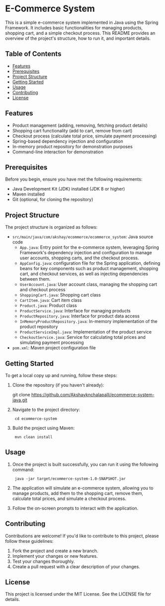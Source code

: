 # E-Commerce System

This is a simple e-commerce system implemented in Java using the Spring Framework. It includes basic functionalities for managing products, shopping cart, and a simple checkout process. This README provides an overview of the project's structure, how to run it, and important details.

## Table of Contents

- [Features](#features)
- [Prerequisites](#prerequisites)
- [Project Structure](#project-structure)
- [Getting Started](#getting-started)
- [Usage](#usage)
- [Contributing](#contributing)
- [License](#license)

## Features

- Product management (adding, removing, fetching product details)
- Shopping cart functionality (add to cart, remove from cart)
- Checkout process (calculate total price, simulate payment processing)
- Spring-based dependency injection and configuration
- In-memory product repository for demonstration purposes
- Command-line interaction for demonstration

## Prerequisites

Before you begin, ensure you have met the following requirements:

- Java Development Kit (JDK) installed (JDK 8 or higher)
- Maven installed
- Git (optional, for cloning the repository)

## Project Structure

The project structure is organized as follows:

- `src/main/java/com/akshay/ecommerce/ecommerce_system`: Java source code
  - `App.java`: Entry point for the e-commerce system, leveraging Spring Framework's dependency injection and configuration to manage user accounts, shopping carts, and the checkout process.
  - `AppConfig.java`: configuration file for the Spring application, defining beans for key components such as product management, shopping cart, and checkout services, as well as injecting dependencies between them.
  - `UserAccount.java`: User account class, managing the shopping cart and checkout process
  - `ShoppingCart.java`: Shopping cart class
  - `CartItem.java`: Cart item class
  - `Product.java`: Product class
  - `ProductService.java`: Interface for managing products
  - `ProductRepository.java`: Interface for product data access
  - `InMemoryProductRepository.java`: In-memory implementation of the product repository
  - `ProductServiceImpl.java`: Implementation of the product service
  - `CheckoutService.java`: Service for calculating total prices and simulating payment processing
- `pom.xml`: Maven project configuration file

## Getting Started

To get a local copy up and running, follow these steps:

1. Clone the repository (if you haven't already):


    git clone https://github.com/Akshayknchalapalli/ecommerce-system-java.git
   
2. Navigate to the project directory:

        cd ecommerce-system
   
3. Build the project using Maven:

        mvn clean install      
## Usage
1. Once the project is built successfully, you can run it using the following command:

        java -jar target/ecommerce-system-1.0-SNAPSHOT.jar
      

2. The application will simulate an e-commerce system, allowing you to manage products, add them to the shopping cart, remove them, calculate total prices, and simulate a checkout process.

3. Follow the on-screen prompts to interact with the application.

## Contributing
Contributions are welcome! If you'd like to contribute to this project, please follow these guidelines:

1. Fork the project and create a new branch.
2. Implement your changes or new features.
3. Test your changes thoroughly.
4. Create a pull request with a clear description of your changes.

## License
This project is licensed under the MIT License. See the LICENSE file for details.




